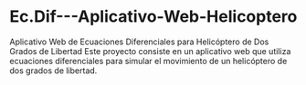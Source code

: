 # Ec.Dif---Aplicativo-Web-Helicoptero
Aplicativo Web de Ecuaciones Diferenciales para Helicóptero de Dos Grados de Libertad  Este proyecto consiste en un aplicativo web que utiliza ecuaciones diferenciales para simular el movimiento de un helicóptero de dos grados de libertad.
